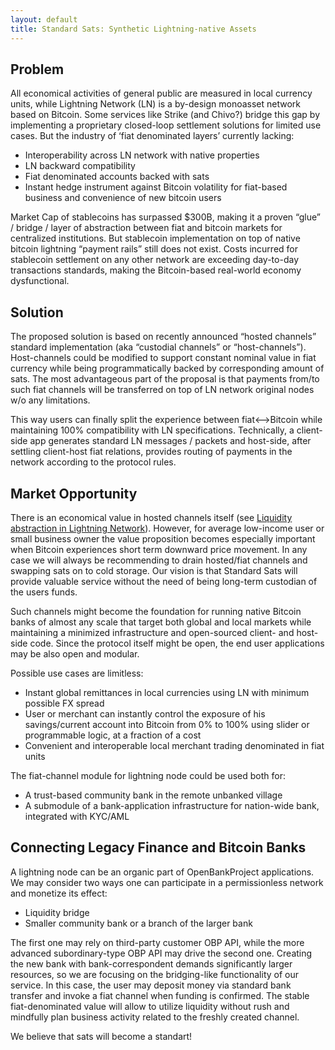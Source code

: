 ```yaml
---
layout: default
title: Standard Sats: Synthetic Lightning-native Assets
---
```


## Problem
All economical activities of general public are measured in local currency units, while Lightning Network (LN) is a by-design monoasset network based on Bitcoin. Some services like Strike (and Chivo?) bridge this gap by implementing a proprietary closed-loop settlement solutions for limited use cases. But the industry of ‘fiat denominated layers’ currently lacking:

 - Interoperability across LN network with native properties
 - LN backward compatibility
 - Fiat denominated accounts backed with sats
 - Instant hedge instrument against Bitcoin volatility for fiat-based business and convenience of new bitcoin users

Market Cap of stablecoins has surpassed $300B, making it a proven “glue” / bridge / layer of abstraction between fiat and bitcoin markets for centralized institutions. But stablecoin implementation on top of native bitcoin lightning “payment rails” still does not exist. Costs incurred for stablecoin settlement on any other network are exceeding day-to-day transactions standards, making the Bitcoin-based real-world economy dysfunctional.

## Solution

The proposed solution is based on recently announced “hosted channels” standard implementation (aka “custodial channels” or “host-channels”). Host-channels could be modified to support constant nominal value in fiat currency while being programmatically backed by corresponding amount of sats. The most advantageous part of the proposal is that payments from/to such fiat channels will be transferred on top of LN network original nodes w/o any limitations.

This way users can finally split the experience between fiat<–>Bitcoin while maintaining 100% compatibility with LN specifications. Technically, a client-side app generates standard LN messages / packets and host-side, after settling client-host fiat relations, provides routing of payments in the network according to the protocol rules.

## Market Opportunity

There is an economical value in hosted channels itself (see [Liquidity abstraction in Lightning Network](https://notgeld.medium.com/liquidity-abstraction-in-lightning-network-3d7a1d76ac82)). However, for average low-income user or small business owner the value proposition becomes especially important when Bitcoin experiences short term downward price movement. In any case we will always be recommending to drain hosted/fiat channels and swapping sats on to cold storage. Our vision is that Standard Sats will provide valuable service without the need of being long-term custodian of the users funds.

Such channels might become the foundation for running native Bitcoin banks of almost any scale that target both global and local markets while maintaining a minimized infrastructure and open-sourced client- and host-side code. Since the protocol itself might be open, the end user applications may be also open and modular.

Possible use cases are limitless:

 - Instant global remittances in local currencies using LN with minimum possible FX spread
 - User or merchant can instantly control the exposure of his savings/current account into Bitcoin from 0% to 100% using slider or programmable logic, at a fraction of a cost
 - Convenient and interoperable local merchant trading denominated in fiat units

The fiat-channel module for lightning node could be used both for:

 - A trust-based community bank in the remote unbanked village
 - A submodule of a bank-application infrastructure for nation-wide bank, integrated with KYC/AML

## Connecting Legacy Finance and Bitcoin Banks

A lightning node can be an organic part of OpenBankProject applications. We may consider two ways one can participate in a permissionless network and monetize its effect:

- Liquidity bridge
- Smaller community bank or a branch of	the larger bank

The first one may rely on third-party customer OBP API, while the more advanced subordinary-type OBP API may drive the second one. Creating the new bank with bank-correspondent demands significantly larger resources, so we are focusing on the bridging-like functionality of our service. In this case, the user may deposit money via standard bank transfer and invoke a fiat channel when funding is confirmed. The stable fiat-denominated value will allow to utilize liquidity without rush and mindfully plan business activity related to the freshly created channel.

We believe that sats will become a standart!
